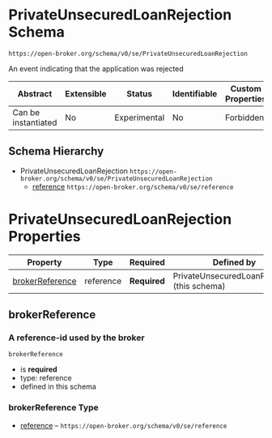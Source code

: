 
# PrivateUnsecuredLoanRejection Schema

```
https://open-broker.org/schema/v0/se/PrivateUnsecuredLoanRejection
```

An event indicating that the application was rejected


| Abstract | Extensible | Status | Identifiable | Custom Properties | Additional Properties | Defined In |
|----------|------------|--------|--------------|-------------------|-----------------------|------------|
| Can be instantiated | No | Experimental | No | Forbidden | Forbidden | [PrivateUnsecuredLoanRejection.json](PrivateUnsecuredLoanRejection.json) |
## Schema Hierarchy

* PrivateUnsecuredLoanRejection `https://open-broker.org/schema/v0/se/PrivateUnsecuredLoanRejection`
  * [reference](reference.md) `https://open-broker.org/schema/v0/se/reference`


# PrivateUnsecuredLoanRejection Properties

| Property | Type | Required | Defined by |
|----------|------|----------|------------|
| [brokerReference](#brokerreference) | reference | **Required** | PrivateUnsecuredLoanRejection (this schema) |

## brokerReference
### A reference-id used by the broker

`brokerReference`
* is **required**
* type: reference
* defined in this schema

### brokerReference Type


* [reference](reference.md) – `https://open-broker.org/schema/v0/se/reference`




